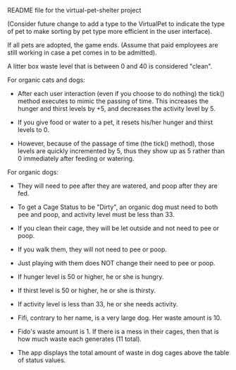 README file for the virtual-pet-shelter project

 (Consider future change to add a type to the VirtualPet to indicate the
  type of pet to make sorting by pet type more efficient in the user interface).
 
 If all pets are adopted, the game ends.  (Assume that paid employees are still
 working in case a pet comes in to be admitted).
 
 A litter box waste level that is between 0 and 40 is considered "clean".
 
 For organic cats and dogs:
   - After each user interaction (even if you choose to do nothing) the tick() method 
     executes to mimic the passing of time.  This increases the hunger and thirst levels 
     by +5, and decreases the activity level by 5.
   
   - If you give food or water to a pet, it resets his/her hunger and thirst levels to 0. 
   - However, because of the passage of time (the tick() method), 
     those levels are quickly incremented by 5, thus they show up as 5 rather than 0 
     immediately after feeding or watering.
   
 For organic dogs:
   - They will need to pee after they are watered, and poop after they are fed.
 
   - To get a Cage Status to be "Dirty", an organic dog must need to both pee and poop, and activity
     level must be less than 33.   

   - If you clean their cage, they will be let outside and not need to pee or poop.
   - If you walk them, they will not need to pee or poop.
 
   - Just playing with them does NOT change their need to pee or poop.
 
   - If hunger level is 50 or higher, he or she is hungry.
   - If thirst level is 50 or higher, he or she is thirsty.
   - If activity level is less than 33, he or she needs activity.
   
   - Fifi, contrary to her name, is a very large dog.  Her waste amount is 10.
   - Fido's waste amount is 1.  If there is a mess in their cages, then that is how
     much waste each generates (11 total).
   - The app displays the total amount of waste in dog cages above the table
     of status values.
   
  
  
	